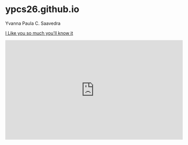 # ypcs26.github.io
Yvanna Paula C. Saavedra
	 
   
   
   
   
   
   
   
   [I Like you so much you'll know it](https://www.youtube.com/watch?v=72FLyNg0E2I)
   
   
  
    


<iframe width="560" height="315" src="https://www.youtube.com/embed/kmAErqIFlY0" title="YouTube video player" frameborder="0" allow="accelerometer; autoplay; clipboard-write; encrypted-media; gyroscope; picture-in-picture; web-share" allowfullscreen></iframe>
